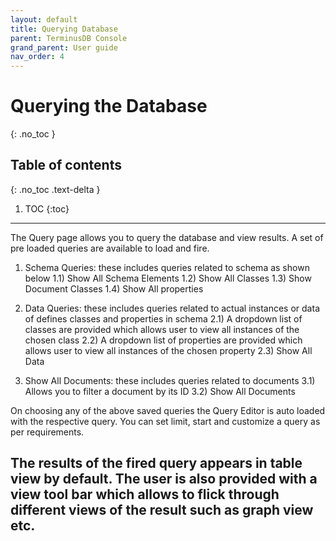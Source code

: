 ```yaml
---
layout: default
title: Querying Database
parent: TerminusDB Console
grand_parent: User guide
nav_order: 4
---
```


# Querying the Database
{: .no_toc }

## Table of contents
{: .no_toc .text-delta }

1. TOC
{:toc}

---
The Query page allows you to query the database and view results.
A set of pre loaded queries are available to load and fire.

1) Schema Queries: these includes queries related to schema as shown below
1.1) Show All Schema Elements
1.2) Show All Classes
1.3) Show Document Classes
1.4) Show All properties


2) Data Queries: these includes queries related to actual instances or data of defines classes and properties in schema
2.1) A dropdown list of classes are provided which allows user to view all instances of the chosen class
2.2) A dropdown list of properties are provided which allows user to view all instances of the chosen property
2.3) Show All Data


3) Show All Documents: these includes queries related to documents
3.1) Allows you to filter a document by its ID
3.2) Show All Documents


On choosing any of the above saved queries the Query Editor is auto loaded with the respective query. You can set limit, start and customize a query as per requirements.

The results of the fired query appears in table view by default. The user is also provided with a view tool bar which allows to flick through different views of the result such as graph view etc.
---
